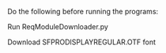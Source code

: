 Do the following before running the programs:

Run ReqModuleDownloader.py

Download SFPRODISPLAYREGULAR.OTF font
